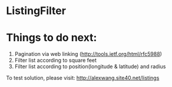 # ListingFilter

# Things to do next:
1. Pagination via web linking (http://tools.ietf.org/html/rfc5988)
2. Filter list according to square feet
3. Filter list according to position(longitude & latitude) and radius

To test solution, please visit: http://alexwang.site40.net/listings
